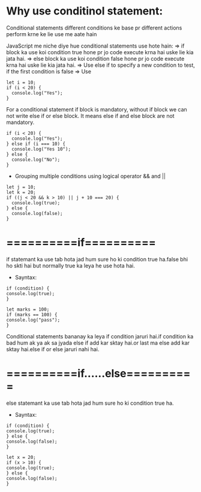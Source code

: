 # Why use conditinol statement:

Conditional statements different conditions ke base pr different actions perform krne ke lie use me aate hain

JavaScript me niche diye hue conditional statements use hote hain:
=> if block ka use koi condition true hone pr jo code execute krna hai uske lie kia jata hai.
=> else block ka use koi condition false hone pr jo code execute krna hai uske lie kia jata hai.
=> Use else if to specify a new condition to test, if the first condition is false
=> Use

```
let i = 10;
if (i < 20) {
  console.log("Yes");
}
```

For a conditional statement if block is mandatory, without if block we can not
write else if or else block. It means else if and else block are not mandatory.

```
if (i < 20) {
  console.log("Yes");
} else if (i === 10) {
  console.log("Yes 10");
} else {
  console.log("No");
}
```

- Grouping multiple conditions using logical operator && and ||

```
let j = 10;
let k = 20;
if ((j < 20 && k > 10) || j + 10 === 20) {
  console.log(true);
} else {
  console.log(false);
}
```

# ==========if==========

if statemant ka use tab hota jad hum sure ho ki condition true ha.false bhi ho skti
hai but normally true ka leya he use hota hai.

- Sayntax:

```
if (condition) {
console.log(true);
}

let marks = 100;
if (marks == 100) {
console.log("pass");
}
```

Conditional statements bananay ka leya if condition jaruri hai.if condition ka bad hum ak ya ak sa jyada else if add kar sktay hai.or last ma else add kar sktay hai.else if or else jaruri nahi hai.

# ==========if......else==========

else statemant ka use tab hota jad hum sure ho ki condition true ha.

- Sayntax:

```
if (condition) {
console.log(true);
} else {
console.log(false);
}
```

```
let x = 20;
if (x > 10) {
console.log(true);
} else {
console.log(false);
}
```
